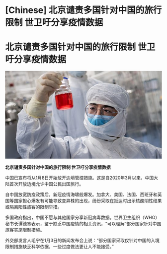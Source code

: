 # [Chinese] 北京谴责多国针对中国的旅行限制 世卫吁分享疫情数据

#  北京谴责多国针对中国的旅行限制 世卫吁分享疫情数据

![](p0dsz8l6.jpg)

**北京谴责多国针对中国的旅行限制 世卫吁分享疫情数据**


中国已宣布将从1月8日开始放开边境管控措施。这是自2020年3月以来，中国大陆首次开放边境允许中国公民出国旅行。

自中国放宽防疫政策后，新冠疫情海啸般爆发。加拿大、美国、法国、西班牙和英国等国家担心爆发有可能导致变异株的出现，纷纷采取在抵达时出示核酸阴性结果或隔离阳性旅客的限制举措。

多国政府指出，中国不愿与其他国家分享新冠病毒数据。世界卫生组织（WHO）秘书长谭德塞表示，鉴于缺乏中国疫情的相关资讯，“可以理解”部分国家针对中国旅客实施限制措施。

外交部发言人毛宁在1月3日的新闻发布会上说：“部分国家采取仅针对中国的入境限制措施缺乏科学依据，一些过度做法更让人不能接受。”


